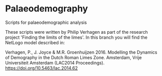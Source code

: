 # Palaeodemography
Scripts for palaeodemographic analysis

These scripts were written by Philip Verhagen as part of the research project 'Finding the limits of the limes'. In this branch you will find the NetLogo model described in:

Verhagen, P., J. Joyce & M.R. Groenhuijzen 2016. Modelling the Dynamics of Demography in the Dutch Roman Limes Zone. Amsterdam, Vrije Universiteit Amsterdam  (LAC2014 Proceedings). https://doi.org/10.5463/lac.2014.62




